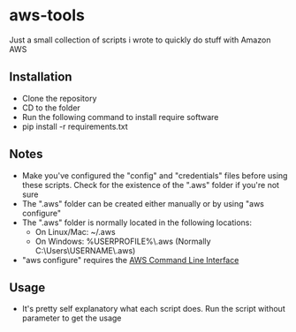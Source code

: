 # aws-tools
Just a small collection of scripts i wrote to quickly do stuff with Amazon AWS

## Installation
* Clone the repository
* CD to the folder
* Run the following command to install require software
 * pip install -r requirements.txt

## Notes
* Make you've configured the "config" and "credentials" files before using these scripts. Check for the existence of the ".aws" folder if you're not sure
* The ".aws" folder can be created either manually or by using "aws configure"
* The ".aws" folder is normally located in the following locations:
  * On Linux/Mac: ~/.aws
  * On Windows: %USERPROFILE%\\.aws (Normally C:\\Users\\USERNAME\\.aws)
* "aws configure" requires the [AWS Command Line Interface](https://aws.amazon.com/cli)

## Usage
* It's pretty self explanatory what each script does. Run the script without parameter to get the usage
